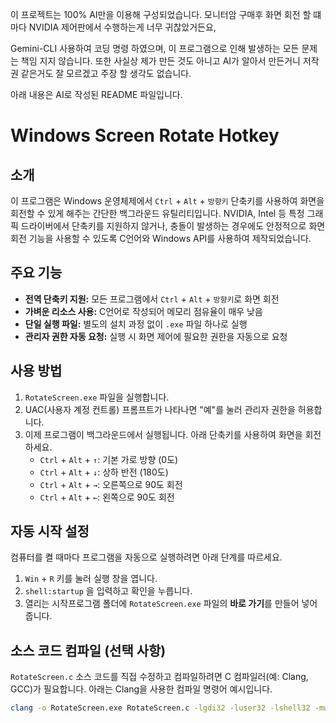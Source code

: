 이 프로젝트는 100% AI만을 이용해 구성되었습니다.
모니터암 구매후 화면 회전 할 떄 마다 NVIDIA 제어판에서 수행하는게 너무 귀찮았거든요,

Gemini-CLI 사용하여 코딩 명령 하였으며, 이 프로그램으로 인해 발생하는 모든 문제는 책임 지지 않습니다.
또한 사실상 제가 만든 것도 아니고 AI가 알아서 만든거니 저작권 같은거도 잘 모르겠고 주장 할 생각도 없습니다.

아래 내용은 AI로 작성된 README 파일입니다.

# Windows Screen Rotate Hotkey

## 소개

이 프로그램은 Windows 운영체제에서 `Ctrl` + `Alt` + `방향키` 단축키를 사용하여 화면을 회전할 수 있게 해주는 간단한 백그라운드 유틸리티입니다. NVIDIA, Intel 등 특정 그래픽 드라이버에서 단축키를 지원하지 않거나, 충돌이 발생하는 경우에도 안정적으로 화면 회전 기능을 사용할 수 있도록 C언어와 Windows API를 사용하여 제작되었습니다.

## 주요 기능

- **전역 단축키 지원:** 모든 프로그램에서 `Ctrl` + `Alt` + `방향키`로 화면 회전
- **가벼운 리소스 사용:** C언어로 작성되어 메모리 점유율이 매우 낮음
- **단일 실행 파일:** 별도의 설치 과정 없이 `.exe` 파일 하나로 실행
- **관리자 권한 자동 요청:** 실행 시 화면 제어에 필요한 권한을 자동으로 요청

## 사용 방법

1.  `RotateScreen.exe` 파일을 실행합니다.
2.  UAC(사용자 계정 컨트롤) 프롬프트가 나타나면 "예"를 눌러 관리자 권한을 허용합니다.
3.  이제 프로그램이 백그라운드에서 실행됩니다. 아래 단축키를 사용하여 화면을 회전하세요.
    - `Ctrl` + `Alt` + `↑`: 기본 가로 방향 (0도)
    - `Ctrl` + `Alt` + `↓`: 상하 반전 (180도)
    - `Ctrl` + `Alt` + `→`: 오른쪽으로 90도 회전
    - `Ctrl` + `Alt` + `←`: 왼쪽으로 90도 회전

## 자동 시작 설정

컴퓨터를 켤 때마다 프로그램을 자동으로 실행하려면 아래 단계를 따르세요.

1.  `Win` + `R` 키를 눌러 실행 창을 엽니다.
2.  `shell:startup` 을 입력하고 확인을 누릅니다.
3.  열리는 시작프로그램 폴더에 `RotateScreen.exe` 파일의 **바로 가기**를 만들어 넣어줍니다.

## 소스 코드 컴파일 (선택 사항)

`RotateScreen.c` 소스 코드를 직접 수정하고 컴파일하려면 C 컴파일러(예: Clang, GCC)가 필요합니다. 아래는 Clang을 사용한 컴파일 명령어 예시입니다.

```bash
clang -o RotateScreen.exe RotateScreen.c -lgdi32 -luser32 -lshell32 -mwindows
```
